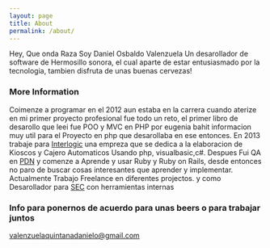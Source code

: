 ```yaml
---
layout: page
title: About
permalink: /about/
---
```


Hey, Que onda Raza Soy Daniel Osbaldo Valenzuela Un desarollador de software de Hermosillo sonora, el cual aparte de estar entusiasmado por la tecnologia, tambien disfruta de unas buenas cervezas!

### More Information
Coimenze a programar en el 2012 aun estaba en la carrera cuando aterize en mi primer proyecto profesional fue todo un reto, el primer libro de desarollo que leei fue POO y MVC en PHP por eugenia bahit informacion muy util para el Proyecto en php que desarollaba en ese entonces.
En 2013 trabaje para [Interlogic](http://www.interlogic.com.mx/) una empreza que se dedica a la elaboracion de Kioscos y Cajero Automaticos Usando php, visualbasic,c#.
Despues Fui QA en [PDN](https://www.prodivnet.com/) y comenze a Aprende y usar Ruby y Ruby on Rails, desde entonces no paro de buscar cosas interesantes que aprender y implementar.
Actualmente Trabajo Freelance en diferentes projectos. y como Desarollador para [SEC](http://www.sec.gob.mx/portal/index.php) con herramientas internas


### Info para ponernos de acuerdo para unas beers o para trabajar juntos

[valenzuelaquintanadanielo@gmail.com](mailto:valenzuelaquintanadanielo@gmail.com)